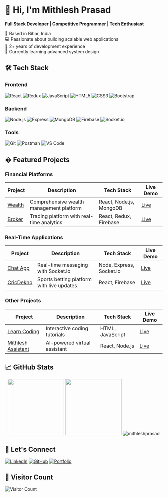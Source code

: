 # 👋 Hi, I'm Mithlesh Prasad

**Full Stack Developer | Competitive Programmer | Tech Enthusiast**

📍 Based in Bihar, India  
💻 Passionate about building scalable web applications  
🚀 2+ years of development experience  
🌱 Currently learning advanced system design

## 🛠 Tech Stack

### Frontend
![React](https://img.shields.io/badge/-React-61DAFB?logo=react&logoColor=white)
![Redux](https://img.shields.io/badge/-Redux-764ABC?logo=redux&logoColor=white)
![JavaScript](https://img.shields.io/badge/-JavaScript-F7DF1E?logo=javascript&logoColor=black)
![HTML5](https://img.shields.io/badge/-HTML5-E34F26?logo=html5&logoColor=white)
![CSS3](https://img.shields.io/badge/-CSS3-1572B6?logo=css3&logoColor=white)
![Bootstrap](https://img.shields.io/badge/-Bootstrap-7952B3?logo=bootstrap&logoColor=white)

### Backend
![Node.js](https://img.shields.io/badge/-Node.js-339933?logo=node.js&logoColor=white)
![Express](https://img.shields.io/badge/-Express-000000?logo=express&logoColor=white)
![MongoDB](https://img.shields.io/badge/-MongoDB-47A248?logo=mongodb&logoColor=white)
![Firebase](https://img.shields.io/badge/-Firebase-FFCA28?logo=firebase&logoColor=black)
![Socket.io](https://img.shields.io/badge/-Socket.io-010101?logo=socket.io&logoColor=white)

### Tools
![Git](https://img.shields.io/badge/-Git-F05032?logo=git&logoColor=white)
![Postman](https://img.shields.io/badge/-Postman-FF6C37?logo=postman&logoColor=white)
![VS Code](https://img.shields.io/badge/-VS%20Code-007ACC?logo=visual-studio-code&logoColor=white)

## � Featured Projects

### Financial Platforms
| Project | Description | Tech Stack | Live Demo |
|---------|-------------|------------|-----------|
| [Wealth](https://wealth.swaninvestment.in/) | Comprehensive wealth management platform | React, Node.js, MongoDB | [Live](https://wealth.swaninvestment.in/) |
| [Broker](https://broker.swaninvestment.in/) | Trading platform with real-time analytics | React, Redux, Firebase | [Live](https://broker.swaninvestment.in/) |

### Real-Time Applications
| Project | Description | Tech Stack | Live Demo |
|---------|-------------|------------|-----------|
| [Chat App](https://mithleshprasad.github.io/chat-app/) | Real-time messaging with Socket.io | Node, Express, Socket.io | [Live](https://mithleshprasad.github.io/chat-app/) |
| [CricDekho](https://cricdekho.co.in/) | Sports betting platform with live updates | React, Firebase | [Live](https://cricdekho.co.in/) |

### Other Projects
| Project | Description | Tech Stack | Live Demo |
|---------|-------------|------------|-----------|
| [Learn Coding](https://mithleshprasad.github.io/Learn-Coding/) | Interactive coding tutorials | HTML, JavaScript | [Live](https://mithleshprasad.github.io/Learn-Coding/) |
| [Mithlesh Assistant](https://mithleshassistant.netlify.app/) | AI-powered virtual assistant | React, Node.js | [Live](https://mithleshassistant.netlify.app/) |

## 📈 GitHub Stats

<div align="center">
  <img height="180em" src="https://github-readme-stats.vercel.app/api?username=mithleshprasad&show_icons=true&theme=dark&include_all_commits=true&count_private=true" />
  <img height="180em" src="https://github-readme-stats.vercel.app/api/top-langs/?username=mithleshprasad&layout=compact&langs_count=8&theme=dark" />
  <img src="https://github-readme-streak-stats.herokuapp.com/?user=mithleshprasad&theme=dark" alt="mithleshprasad" />
</div>

## 🤝 Let's Connect

[![LinkedIn](https://img.shields.io/badge/-LinkedIn-0A66C2?logo=linkedin&logoColor=white)](https://www.linkedin.com/in/mithlesh-prasad-5a68a41a3/)
[![GitHub](https://img.shields.io/badge/-GitHub-181717?logo=github&logoColor=white)](https://github.com/mithleshprasad)
[![Portfolio](https://img.shields.io/badge/-Portfolio-4285F4?logo=google-chrome&logoColor=white)](https://mithleshprasad.github.io)

## 🎯 Visitor Count

![Visitor Count](https://visitor-badge.laobi.icu/badge?page_id=mithleshprasad.mithleshprasad)
